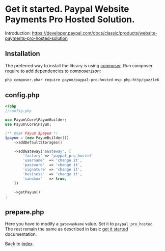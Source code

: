 # Get it started. Paypal Website Payments Pro Hosted Solution.

Introduction: https://developer.paypal.com/docs/classic/products/website-payments-pro-hosted-solution

## Installation

The preferred way to install the library is using [composer](http://getcomposer.org/).
Run composer require to add dependencies to _composer.json_:

```bash
php composer.phar require payum/paypal-pro-hosted-nvp php-http/guzzle6-adapter
```

## config.php

```php
<?php
//config.php

use Payum\Core\PayumBuilder;
use Payum\Core\Payum;

/** @var Payum $payum */
$payum = (new PayumBuilder())
    ->addDefaultStorages()

    ->addGateway('aGateway', [
        'factory' => 'paypal_pro_hosted'
        'username'  => 'change it',
        'password'  => 'change it',
        'signature' => 'change it',
        'business'  => 'change it',
        'sandbox'   => true,
    ])

    ->getPayum()
;
```

## prepare.php

Here you have to modify a `gatewayName` value. Set it to `paypal_pro_hosted`. The rest remain the same as described in basic [get it started](../../get-it-started.md) documentation.

Back to [index](../../index.md).
